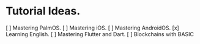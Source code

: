 # Tutorial Ideas.
[ ] Mastering PalmOS.
[ ] Mastering iOS.
[ ] Mastering AndroidOS.
[x] Learning English.
[ ] Mastering Flutter and Dart.
[ ] Blockchains with BASIC
